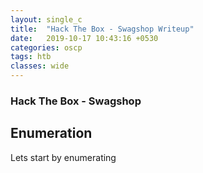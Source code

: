 ```yaml
---
layout: single_c
title:  "Hack The Box - Swagshop Writeup"
date:   2019-10-17 10:43:16 +0530
categories: oscp
tags: htb
classes: wide
---
```

### Hack The Box - Swagshop

## Enumeration
Lets start by enumerating